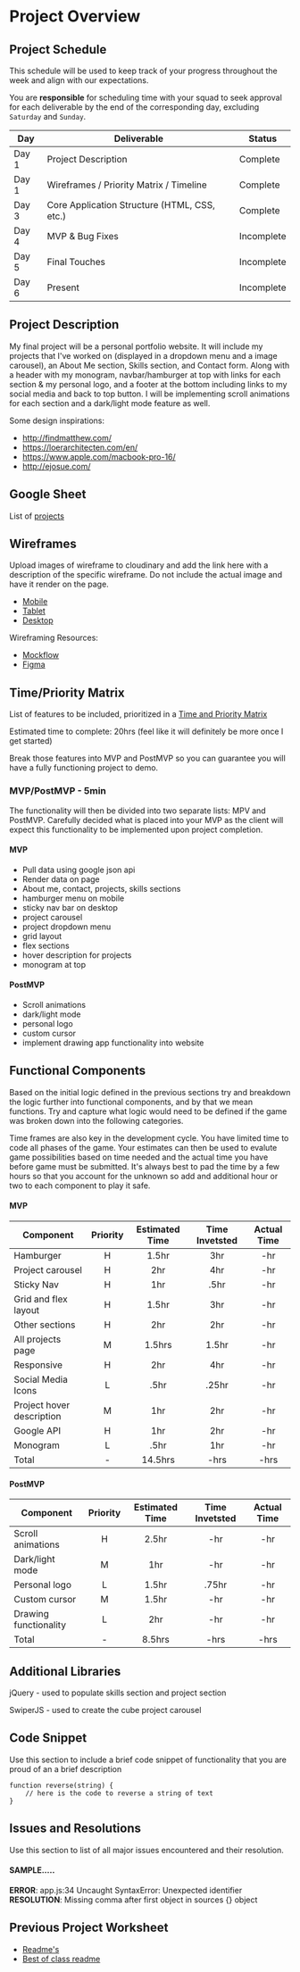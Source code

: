 # Project Overview

## Project Schedule

This schedule will be used to keep track of your progress throughout the week and align with our expectations.  

You are **responsible** for scheduling time with your squad to seek approval for each deliverable by the end of the corresponding day, excluding `Saturday` and `Sunday`.

|  Day | Deliverable | Status
|---|---| ---|
|Day 1| Project Description | Complete
|Day 1| Wireframes / Priority Matrix / Timeline | Complete
|Day 3| Core Application Structure (HTML, CSS, etc.) | Complete
|Day 4| MVP & Bug Fixes | Incomplete
|Day 5| Final Touches | Incomplete
|Day 6| Present | Incomplete


## Project Description

My final project will be a personal portfolio website. It will include my projects that I've worked on (displayed in a dropdown menu and a image carousel), an About Me section, Skills section, and Contact form. Along with a header with my monogram, navbar/hamburger at top with links for each section & my personal logo, and a footer at the bottom including links to my social media and back to top button. I will be implementing scroll animations for each section and a dark/light mode feature as well.

Some design inspirations:
- http://findmatthew.com/
- https://loerarchitecten.com/en/
- https://www.apple.com/macbook-pro-16/
- http://ejosue.com/

## Google Sheet

List of [projects](https://docs.google.com/spreadsheets/d/18r08nO91byLTxZ8zVRghWGyLtIKrXzBa8P6sGM9T19M/edit#gid=0)

## Wireframes

Upload images of wireframe to cloudinary and add the link here with a description of the specific wireframe. Do not include the actual image and have it render on the page.  

- [Mobile](https://res.cloudinary.com/wjclavell/image/upload/v1594606509/mobile-wireframe_wfp670.png)
- [Tablet](https://res.cloudinary.com/wjclavell/image/upload/v1594654476/tablet-wireframe_cpjruc.png)
- [Desktop](https://git.generalassemb.ly/SEIR-629/project-1-portfolio/blob/master/readme-assets/desktop.png)

Wireframing Resources:

- [Mockflow](https://mockflow.com/app/#Wireframe)
- [Figma](https://www.figma.com/)


## Time/Priority Matrix 

List of features to be included, prioritized in a [Time and Priority Matrix](https://res.cloudinary.com/wjclavell/image/upload/v1594481600/Time-Priority-Matrix_project1.png)

Estimated time to complete: 20hrs (feel like it will definitely be more once I get started) 

Break those features into MVP and PostMVP so you can guarantee you will have a fully functioning project to demo. 

### MVP/PostMVP - 5min

The functionality will then be divided into two separate lists: MPV and PostMVP.  Carefully decided what is placed into your MVP as the client will expect this functionality to be implemented upon project completion.  

#### MVP

- Pull data using google json api
- Render data on page 
- About me, contact, projects, skills sections 
- hamburger menu on mobile
- sticky nav bar on desktop
- project carousel
- project dropdown menu
- grid layout
- flex sections
- hover description for projects
- monogram at top

#### PostMVP 

- Scroll animations
- dark/light mode
- personal logo
- custom cursor
- implement drawing app functionality into website


## Functional Components

Based on the initial logic defined in the previous sections try and breakdown the logic further into functional components, and by that we mean functions.  Try and capture what logic would need to be defined if the game was broken down into the following categories.

Time frames are also key in the development cycle.  You have limited time to code all phases of the game.  Your estimates can then be used to evalute game possibilities based on time needed and the actual time you have before game must be submitted. It's always best to pad the time by a few hours so that you account for the unknown so add and additional hour or two to each component to play it safe.

#### MVP
| Component | Priority | Estimated Time | Time Invetsted | Actual Time |
| --- | :---: |  :---: | :---: | :---: |
| Hamburger | H | 1.5hr | 3hr | -hr|
| Project carousel | H | 2hr | 4hr | -hr|
| Sticky Nav | H | 1hr | .5hr | -hr|
| Grid and flex layout | H | 1.5hr| 3hr | -hr |
| Other sections| H | 2hr | 2hr | -hr|
| All projects page | M | 1.5hrs| 1.5hr | -hr |
| Responsive | H | 2hr | 4hr | -hr|
| Social Media Icons | L | .5hr | .25hr | -hr|
| Project hover description | M | 1hr| 2hr | -hr |
| Google API | H | 1hr | 2hr | -hr|
| Monogram | L | .5hr | 1hr | -hr|
| Total | - | 14.5hrs| -hrs | -hrs |

#### PostMVP
| Component | Priority | Estimated Time | Time Invetsted | Actual Time |
| --- | :---: |  :---: | :---: | :---: |
| Scroll animations | H | 2.5hr | -hr | -hr|
| Dark/light mode | M | 1hr | -hr | -hr|
| Personal logo | L | 1.5hr | .75hr | -hr|
| Custom cursor | M | 1.5hr | -hr | -hr|
| Drawing functionality | L | 2hr | -hr | -hr|
| Total | - | 8.5hrs| -hrs | -hrs |

## Additional Libraries
 jQuery - used to populate skills section and project section
 
 SwiperJS - used to create the cube project carousel

## Code Snippet

Use this section to include a brief code snippet of functionality that you are proud of an a brief description  

```
function reverse(string) {
	// here is the code to reverse a string of text
}
```

## Issues and Resolutions
 Use this section to list of all major issues encountered and their resolution.

#### SAMPLE.....
**ERROR**: app.js:34 Uncaught SyntaxError: Unexpected identifier                                
**RESOLUTION**: Missing comma after first object in sources {} object

## Previous Project Worksheet
 - [Readme's](https://github.com/jkeohan/fewd-class-repo/tree/master/final-project-worksheet/project-worksheet-examples)
 - [Best of class readme](https://github.com/jkeohan/fewd-class-repo/blob/master/final-project-worksheet/project-worksheet-examples/portfolio-gracie.md)
